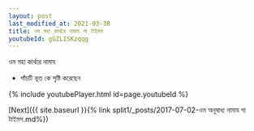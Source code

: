 ```yaml
---
layout: post
last_modified_at: 2021-03-30
title: ওম মহা কার্থরে নামায গা টাইমস
youtubeId: gGZLISKzqqg
---
```

 
 
 ওম মহা কার্থরে নামায  
 
 -  পাঁচটি ভূত কে সৃষ্টি করেছেন 
 
  
 
  
 
 
 
 
 
 


{% include youtubePlayer.html id=page.youtubeId %}
 
[Next]({{ site.baseurl }}{% link  split1/_posts/2017-07-02-ওম অনূষাধ্য নামায গা টাইমস.md%})
 
